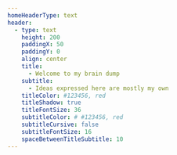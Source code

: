 ```yaml
---
homeHeaderType: text
header:
  - type: text
    height: 200
    paddingX: 50
    paddingY: 0
    align: center
    title:
      - Welcome to my brain dump
    subtitle:
      - Ideas expressed here are mostly my own
    titleColor: #123456, red
    titleShadow: true
    titleFontSize: 36
    subtitleColor: # #123456, red
    subtitleCursive: false
    subtitleFontSize: 16
    spaceBetweenTitleSubtitle: 10
---
```

<!-- ---
header:
  - type: typewriter
    methods:
      - typeString: Hi, I'm Kris
      - pauseFor: 1000 
      - deleteAll: true
      - typeString: I write <strong><i>mostly</i></strong> about 
      - pauseFor: 1500
      - deleteAll: true
      - typeString: <strong>cloud</strong>
       
      - deleteAll: true
      - pauseFor: 800
      - deleteAll: true
       
      - typeString: <strong>devops</strong>
      - pauseFor: 800
      - deleteAll: true
      
      - typeString: <strong>automation</strong>
      - pauseFor: 800
      - deleteAll: true
     
      - typeString: <strong>security</strong>
      - pauseFor: 800
      - deleteAll: true
    options:
      loop: true
      autoStart: false
    height: 100
    paddingX: 20
    align: center
    fontSize: 30
    fontColor: #fcfcfa 
...
--- -->
